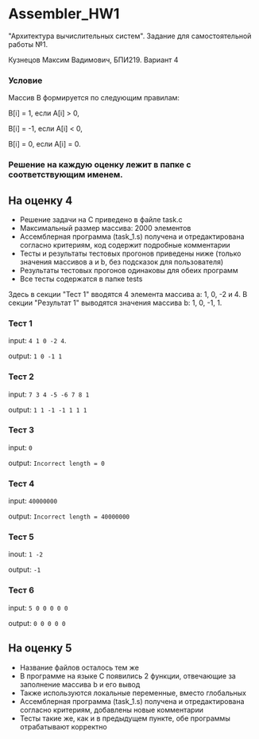 # Assembler_HW1
"Архитектура вычислительных систем". Задание для самостоятельной работы №1.

Кузнецов Максим Вадимович, БПИ219. Вариант 4

### Условие

Массив B формируется по следующим правилам: 

B[i] = 1, если A[i] > 0,

B[i] = -1, если A[i] < 0,

B[i] = 0, если A[i] = 0.


### Решение на каждую оценку лежит в папке с соответствующим именем.

## На оценку 4

- Решение задачи на C приведено в файле task.c
- Максимальный размер массива: 2000 элементов
- Ассемблерная программа (task_1.s) получена и отредактирована согласно критериям, код содержит подробные комментарии
- Тесты и результаты тестовых прогонов приведены ниже (только значения массивов a и b, без подсказок для пользователя)
- Результаты тестовых прогонов одинаковы для обеих программ
- Все тесты содержатся в папке tests

Здесь в секции "Тест 1" вводятся 4 элемента массива a: 1, 0, -2 и 4. В секции "Результат 1" выводятся значения массива b: 1, 0, -1, 1.

### Тест 1

input: ``4 1 0 -2 4``.

output: ``1 0 -1 1``

### Тест 2

input: ``7 3 4 -5 -6 7 8 1``

output: ``1 1 -1 -1 1 1 1``

### Тест 3

input: ``0``

output: ``Incorrect length = 0``

### Тест 4

input: ``40000000``

output: ``Incorrect length = 40000000``

### Тест 5

inout: ``1 -2``

output: ``-1``

### Тест 6

input: ``5 0 0 0 0 0``

output: ``0 0 0 0 0``

## На оценку 5

- Название файлов осталось тем же
- В программе на языке C появились 2 функции, отвечающие за заполнение массива b и его вывод
- Также используются локальные переменные, вместо глобальных
- Ассемблерная программа (task_1.s) получена и отредактирована согласно критериям, добавлены новые комментарии
- Тесты такие же, как и в предыдущем пункте, обе программы отрабатывают корректно
